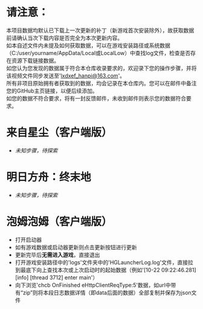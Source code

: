 # 请注意：
本项目数据均默认已下载上一次更新的补丁（新游戏首次安装除外），故获取数据前请确认当次下载内容是否完全为本次更新内容。<br/>
如本自述文件内未提及如何获取数据，可以在游戏安装路径或系统数据（C:/user/yourname/AppData/Local或LocalLow）中查找log文件，检查是否存在资源下载链接数据。<br/>
如您认为您发现的数据属于符合本仓库收录要求的，欢迎录下您的操作步骤，并将该视频文件同步发送至'lxdxef_hanpi@163.com'。<br/>
所有非项目原始拥有者获取到的数据，均会记录在本仓库内。您可以在邮件中备注您的GitHub主页链接，以便后续添加。<br/>
如您的数据不符合要求，将有一封反馈邮件，未收到邮件则表示您的数据符合要求。

# 来自星尘（客户端版）
- <i>未知步骤，待探索</i>

# 明日方舟：终末地
- <i>未知步骤，待探索</i>

# 泡姆泡姆（客户端版）
- 打开启动器
- 如有游戏数据或启动器更新则点击更新按钮进行更新
- 更新完毕后<b>无需进入游戏</b>，直接退出
- 打开游戏安装路径中的'logs'文件夹中的'HGLauncherLog.log'文件，直接拉到最底下向上查找本次或上次启动时的起始数据（例如'[10-22 09:22:46.281] [info] [thread 3712] enter main'）
- 向下浏览'chcb OnFinished eHttpClientReqType:5'数据，如url中带有“zip”则将本段日志数据详情（即data后面的数据）全部复制并保存为json文件

